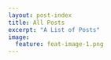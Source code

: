 ```yaml
---
layout: post-index
title: All Posts
excerpt: "A List of Posts"
image:
  feature: feat-image-1.png
---
```

